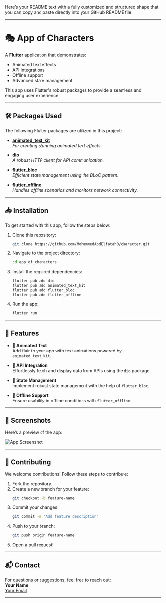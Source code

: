 Here’s your README text with a fully customized and structured shape that you can copy and paste directly into your GitHub README file:

---

# 🎭 App of Characters  

A **Flutter** application that demonstrates:  
- Animated text effects  
- API integrations  
- Offline support  
- Advanced state management  

This app uses Flutter's robust packages to provide a seamless and engaging user experience.

---

## 🛠️ Packages Used  

The following Flutter packages are utilized in this project:  

- **[animated_text_kit](https://pub.dev/packages/animated_text_kit)**  
  _For creating stunning animated text effects._  

- **[dio](https://pub.dev/packages/dio)**  
  _A robust HTTP client for API communication._  

- **[flutter_bloc](https://pub.dev/packages/flutter_bloc)**  
  _Efficient state management using the BLoC pattern._  

- **[flutter_offline](https://pub.dev/packages/flutter_offline)**  
  _Handles offline scenarios and monitors network connectivity._  

---

## 📥 Installation  

To get started with this app, follow the steps below:  

1. Clone this repository:  
   ```bash  
   git clone https://github.com/MohammedAbdElfatah0/character.git  
   ```  

2. Navigate to the project directory:  
   ```bash  
   cd app_of_characters  
   ```  

3. Install the required dependencies:  
   ```bash  
   flutter pub add dio  
   flutter pub add animated_text_kit  
   flutter pub add flutter_bloc  
   flutter pub add flutter_offline  
   ```  

4. Run the app:  
   ```bash  
   flutter run  
   ```  

---

## 🚀 Features  

- **🎨 Animated Text**  
  Add flair to your app with text animations powered by `animated_text_kit`.  

- **🔗 API Integration**  
  Effortlessly fetch and display data from APIs using the `dio` package.  

- **🧩 State Management**  
  Implement robust state management with the help of `flutter_bloc`.  

- **📡 Offline Support**  
  Ensure usability in offline conditions with `flutter_offline`.  

---

## 📸 Screenshots  

Here’s a preview of the app:  

![App Screenshot](https://github.com/user-attachments/assets/876a69ec-35dd-4825-b20e-b33ec8b7f6e1)  

---

## 🤝 Contributing  

We welcome contributions! Follow these steps to contribute:  
1. Fork the repository.  
2. Create a new branch for your feature:  
   ```bash  
   git checkout -b feature-name  
   ```  
3. Commit your changes:  
   ```bash  
   git commit -m "Add feature description"  
   ```  
4. Push to your branch:  
   ```bash  
   git push origin feature-name  
   ```  
5. Open a pull request!  

---

## 📬 Contact  

For questions or suggestions, feel free to reach out:  
**Your Name**  
[Your Email](hamoabelfatah611@gmail.com)  

---

